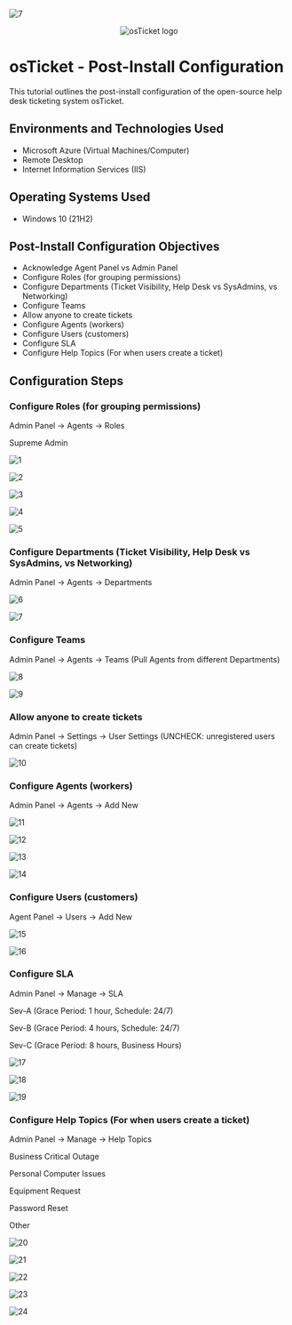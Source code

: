 ![7](https://github.com/user-attachments/assets/3bb73ad3-7b0c-48f0-a1ac-84ff73ce1082)<p align="center">
<img src="https://i.imgur.com/Clzj7Xs.png" alt="osTicket logo"/>
</p>

<h1>osTicket - Post-Install Configuration</h1>
This tutorial outlines the post-install configuration of the open-source help desk ticketing system osTicket.<br />




<h2>Environments and Technologies Used</h2>

- Microsoft Azure (Virtual Machines/Computer)
- Remote Desktop
- Internet Information Services (IIS)

<h2>Operating Systems Used </h2>

- Windows 10</b> (21H2)

<h2>Post-Install Configuration Objectives</h2>

- Acknowledge Agent Panel vs Admin Panel
- Configure Roles (for grouping permissions)
- Configure Departments (Ticket Visibility, Help Desk vs SysAdmins, vs Networking)
- Configure Teams
- Allow anyone to create tickets
- Configure Agents (workers)
- Configure Users (customers)
- Configure SLA
- Configure Help Topics (For when users create a ticket)

<h2>Configuration Steps</h2>

<h3>Configure Roles (for grouping permissions)</h3>
<p>Admin Panel -> Agents -> Roles</p>
<p>Supreme Admin</p>

![1](https://github.com/user-attachments/assets/f6a5e99b-ed70-43e1-9220-0ee137518cfe)

![2](https://github.com/user-attachments/assets/69b1a88c-af22-4602-9c79-d76427dfd9a5)

![3](https://github.com/user-attachments/assets/d0d4b8e7-f001-4589-8051-aaadcf2bf9f9)

![4](https://github.com/user-attachments/assets/92297cde-f453-46c7-b8cc-660975357a17)

![5](https://github.com/user-attachments/assets/72bdd16d-435a-4d51-b419-9dcd0062bd49)

<h3>Configure Departments (Ticket Visibility, Help Desk vs SysAdmins, vs Networking)</h3>
<p>Admin Panel -> Agents -> Departments</p>

![6](https://github.com/user-attachments/assets/949cf8e2-1354-4200-8165-f04f765ca549)

![7](https://github.com/user-attachments/assets/d310ddab-c42e-40c8-9edb-d36004142f78)

<h3>Configure Teams</h3>
<p>Admin Panel -> Agents -> Teams (Pull Agents from different Departments)</p>

![8](https://github.com/user-attachments/assets/f29d9f13-c9af-422d-9281-fdc326d3ca18)

![9](https://github.com/user-attachments/assets/860f4e5f-dd8d-4cb7-bc79-fd38a3703123)

<h3>Allow anyone to create tickets</h3>
<p>Admin Panel -> Settings -> User Settings (UNCHECK: unregistered users can create tickets)</p>

![10](https://github.com/user-attachments/assets/dcf4bba6-f1ea-4d3a-b9dc-7fa55afc9868)

<h3>Configure Agents (workers)</h3>
<p>Admin Panel -> Agents -> Add New</p>

![11](https://github.com/user-attachments/assets/38d188b3-dc1a-4da0-9339-d5ff47ae902e)

![12](https://github.com/user-attachments/assets/eb211883-3751-4a89-a028-765f4326578f)

![13](https://github.com/user-attachments/assets/d09919ce-da29-428d-87d2-4fb0b5ad3063)

![14](https://github.com/user-attachments/assets/965c1076-7b72-4989-b721-6c435627fd21)

<h3>Configure Users (customers)</h3>
<p>Agent Panel -> Users -> Add New</p>

![15](https://github.com/user-attachments/assets/049b4cd3-f54c-42e2-a088-bb2154a288d3)

![16](https://github.com/user-attachments/assets/af06eb98-d496-4950-ab6f-550be7e5c8b0)

<h3>Configure SLA</h3>
<p>Admin Panel -> Manage -> SLA</p>
<p>Sev-A (Grace Period: 1 hour, Schedule: 24/7)</p>
<p>Sev-B (Grace Period: 4 hours, Schedule: 24/7)</p>
<p>Sev-C (Grace Period: 8 hours, Business Hours)</p>

![17](https://github.com/user-attachments/assets/89592448-1594-4fb8-ad6e-f2ff02332058)

![18](https://github.com/user-attachments/assets/383edc6c-0a37-4349-8122-fe4a697c9eb7)

![19](https://github.com/user-attachments/assets/569af357-9b21-4dab-83a6-0087d9cfb7b9)

<h3>Configure Help Topics (For when users create a ticket)</h3>
<p>Admin Panel -> Manage -> Help Topics</p>
<p>Business Critical Outage</p>
<p>Personal Computer Issues</p>
<p>Equipment Request</p>
<p>Password Reset</p>
<p>Other</p>

![20](https://github.com/user-attachments/assets/900b527d-7b5f-485b-a8c9-32186335e889)

![21](https://github.com/user-attachments/assets/9d8593e1-3c59-48f3-aeaa-7e5b8fcecac1)

![22](https://github.com/user-attachments/assets/bfade730-2388-4631-ab8f-7782a78cc0f7)

![23](https://github.com/user-attachments/assets/269ae5ec-9d03-4d0b-866e-4f60fb1ca785)

![24](https://github.com/user-attachments/assets/47c0c952-a778-4a50-ad66-9ea70ffb0536)
